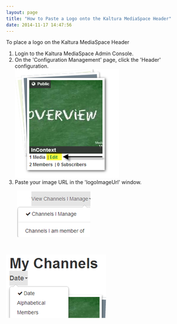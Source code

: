 ```yaml
---
layout: page
title: "How to Paste a Logo onto the Kaltura MediaSpace Header"
date: 2014-11-17 14:47:56
---
```


<p class="mce-procedure" style="text-align: left;" align="right">
  To place a logo on the Kaltura MediaSpace Header
</p>

1.  Login to the Kaltura MediaSpace Admin Console. 
2.  On the 'Configuration Management' page, click the 'Header' configuration.   
    <img src="../../assets/2336">
3.  Paste your image URL in the 'logoImageUrl' window. 

<p style="padding-left: 30px;">
  <img src="../../assets/2337">
</p>

 

<img src="../../assets/2338">